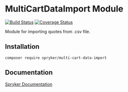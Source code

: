 # MultiCartDataImport Module
[![Build Status](https://travis-ci.org/spryker/multi-cart-data-import.svg)](https://travis-ci.org/spryker/multi-cart-data-import)
[![Coverage Status](https://coveralls.io/repos/github/spryker/multi-cart-data-import/badge.svg)](https://coveralls.io/github/spryker/multi-cart-data-import)

Module for importing quotes from .csv file.

## Installation

```
composer require spryker/multi-cart-data-import
```

## Documentation

[Spryker Documentation](https://academy.spryker.com/developing_with_spryker/module_guide/modules.html)
